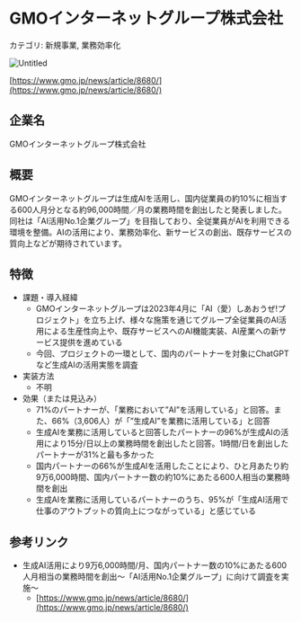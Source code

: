 # GMOインターネットグループ株式会社

カテゴリ: 新規事業, 業務効率化

![Untitled](GMO%E3%82%A4%E3%83%B3%E3%82%BF%E3%83%BC%E3%83%8D%E3%83%83%E3%83%88%E3%82%AF%E3%82%99%E3%83%AB%E3%83%BC%E3%83%95%E3%82%9A%E6%A0%AA%E5%BC%8F%E4%BC%9A%E7%A4%BE%20f769c7d7766a4cb3a9d7bc34b9701913/Untitled.png)

[https://www.gmo.jp/news/article/8680/](https://www.gmo.jp/news/article/8680/)

## 企業名

GMOインターネットグループ株式会社

## 概要

GMOインターネットグループは生成AIを活用し、国内従業員の約10%に相当する600人月分となる約96,000時間／月の業務時間を創出したと発表しました。同社は「AI活用No.1企業グループ」を目指しており、全従業員がAIを利用できる環境を整備。AIの活用により、業務効率化、新サービスの創出、既存サービスの質向上などが期待されています。

## 特徴

- 課題・導入経緯
    - GMOインターネットグループは2023年4月に「AI（愛）しあおうぜ!プロジェクト」を立ち上げ、様々な施策を通じてグループ全従業員のAI活用による生産性向上や、既存サービスへのAI機能実装、AI産業への新サービス提供を進めている
    - 今回、プロジェクトの一環として、国内のパートナーを対象にChatGPTなど生成AIの活用実態を調査
- 実装方法
    - 不明
- 効果（または見込み）
    - 71%のパートナーが、「業務において”AI”を活用している」と回答。また、66%（3,606人）が「”生成AI”を業務に活用している」と回答
    - 生成AIを業務に活用していると回答したパートナーの96%が生成AIの活用により15分/日以上の業務時間を創出したと回答。1時間/日を創出したパートナーが31%と最も多かった
    - 国内パートナーの66%が生成AIを活用したことにより、ひと月あたり約9万6,000時間、国内パートナー数の約10%にあたる600人相当の業務時間を創出
    - 生成AIを業務に活用しているパートナーのうち、95%が「生成AI活用で仕事のアウトプットの質向上につながっている」と感じている

## 参考リンク

- 生成AI活用により9万6,000時間/月、国内パートナー数の10%にあたる600人月相当の業務時間を創出～「AI活用No.1企業グループ」に向けて調査を実施～
    - [https://www.gmo.jp/news/article/8680/](https://www.gmo.jp/news/article/8680/)